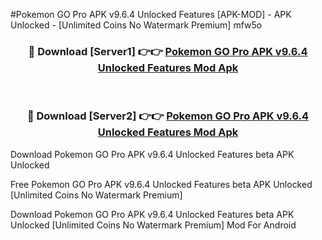 #Pokemon GO Pro APK v9.6.4 Unlocked Features [APK-MOD] - APK Unlocked - [Unlimited Coins No Watermark Premium] mfw5o



<div align="center">

<h3>🔴 Download [Server1] 👉👉 <a href="https://momento.my/?title=Pokemon_GO_Pro_APK_v9.6.4_Unlocked_Features">Pokemon GO Pro APK v9.6.4 Unlocked Features Mod Apk</a></h3><br>

<h3>🔴 Download [Server2] 👉👉 <a href="https://momento.my/?title=Pokemon_GO_Pro_APK_v9.6.4_Unlocked_Features">Pokemon GO Pro APK v9.6.4 Unlocked Features Mod Apk</a></h3>
</div>



Download Pokemon GO Pro APK v9.6.4 Unlocked Features beta APK Unlocked

Free Pokemon GO Pro APK v9.6.4 Unlocked Features beta APK Unlocked [Unlimited Coins No Watermark Premium]

Download Pokemon GO Pro APK v9.6.4 Unlocked Features beta APK Unlocked [Unlimited Coins No Watermark Premium] Mod For Android
